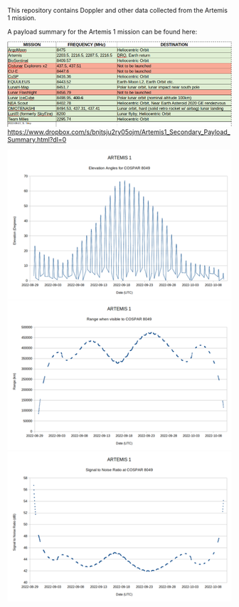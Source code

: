 This repository contains Doppler and other data collected from the Artemis 1 mission.

A payload summary for the Artemis 1 mission can be found here:

![My Image](https://github.com/ScottTilley/Artemis1/blob/main/Mission_planning/EM1_Freq.png)
https://www.dropbox.com/s/bnjtsju2ry05ojm/Artemis1_Secondary_Payload_Summary.html?dl=0

![My Image](https://github.com/ScottTilley/Artemis1/blob/main/Mission_planning/Art1_EL.png)
![My Image](https://github.com/ScottTilley/Artemis1/blob/main/Mission_planning/Art1_RANGE.png)
![My Image](https://github.com/ScottTilley/Artemis1/blob/main/Mission_planning/Art1_SNR.png)
